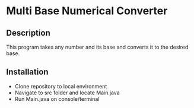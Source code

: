 # Multi Base Numerical Converter

## Description

This program takes any number and its base
and converts it to the desired base.

## Installation

- Clone repository to local environment
- Navigate to src folder and locate Main.java
- Run Main.java on console/terminal
